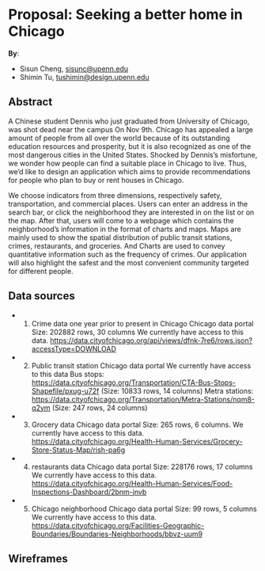 # Proposal: Seeking a better home in Chicago

**By**:
* Sisun Cheng, sisunc@upenn.edu
* Shimin Tu, tushimin@design.upenn.edu

## Abstract

A Chinese student Dennis who just graduated from University of Chicago, was shot dead near the campus On Nov 9th.  Chicago has appealed a large amount of people from all over the world because of its outstanding education resources and prosperity, but it is also recognized as one of the most dangerous cities in the United States. Shocked by Dennis’s misfortune, we wonder how people can find a suitable place in Chicago to live. Thus, we’d like to design an application which aims to provide recommendations for people who plan to buy or rent houses in Chicago. 

We choose indicators from three dimensions, respectively safety, transportation, and commercial places. Users can enter an address in the search bar, or click the neighborhood they are interested in on the list or on the map. After that, users will come to a webpage which contains the neighborhood’s information in the format of charts and maps. Maps are mainly used to show the spatial distribution of public transit stations, crimes, restaurants, and groceries.  And Charts are used to convey quantitative information such as the frequency of crimes. Our application will also highlight the safest and the most convenient community targeted for different people. 

## Data sources

 - 1.  Crime data one year prior to present in Chicago 
Chicago data portal
       Size: 202882 rows, 30 columns
       We currently have access to this data.
       https://data.cityofchicago.org/api/views/dfnk-7re6/rows.json?accessType=DOWNLOAD

- 2.	Public transit station 
Chicago data portal
We currently have access to this data
Bus stops: https://data.cityofchicago.org/Transportation/CTA-Bus-Stops-Shapefile/pxug-u72f (Size: 10833 rows, 14 columns)
Metra stations: https://data.cityofchicago.org/Transportation/Metra-Stations/nqm8-q2ym (Size: 247 rows, 24 columns)

- 3.	Grocery data
       Chicago data portal
Size: 265 rows, 6 columns.
       We currently have access to this data.
https://data.cityofchicago.org/Health-Human-Services/Grocery-Store-Status-Map/rish-pa6g

- 4.	restaurants data
       Chicago data portal
Size: 228176 rows, 17 columns
We currently have access to this data.
https://data.cityofchicago.org/Health-Human-Services/Food-Inspections-Dashboard/2bnm-jnvb

- 5.	Chicago neighborhood 
Chicago data portal
Size: 99 rows, 5 columns
We currently have access to this data.
https://data.cityofchicago.org/Facilities-Geographic-Boundaries/Boundaries-Neighborhoods/bbvz-uum9

## Wireframes


